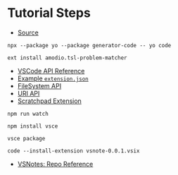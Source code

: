 # Tutorial Steps

- [Source](https://code.visualstudio.com/api/get-started/your-first-extension)

```
npx --package yo --package generator-code -- yo code
```

```
ext install amodio.tsl-problem-matcher
```

- [VSCode API Reference](https://code.visualstudio.com/api/references/vscode-api)
- [Example `extension.json`](https://code.visualstudio.com/api/references/extension-manifest#example)
- [FileSystem API](https://code.visualstudio.com/api/references/vscode-api#FileSystem)
- [URI API](https://code.visualstudio.com/api/references/vscode-api#Uri)
- [Scratchpad Extension](https://github.com/buenon/scratchpads)

```
npm run watch
```

```
npm install vsce

vsce package

code --install-extension vsnote-0.0.1.vsix
```

- [VSNotes: Repo Reference](https://github.com/patleeman/VSNotes)
